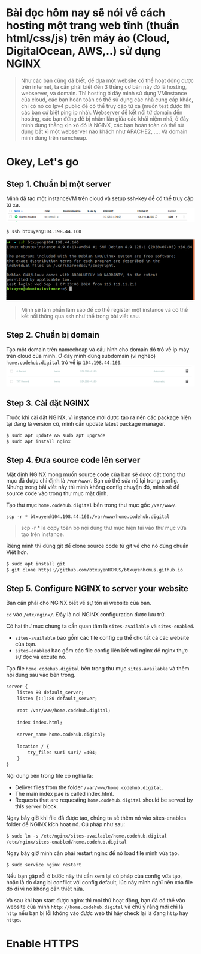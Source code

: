# Bài đọc hôm nay sẽ nói về cách hosting một trang web tĩnh (thuần html/css/js) trên máy ảo (Cloud, DigitalOcean, AWS,..) sử dụng NGINX
> Như các bạn cũng đã biết, để đưa một website có thể hoạt động được trên internet, ta cần phải biết đến 3 thằng cơ bản này đó là hosting, webserver, và domain. Thì hosting ở đây mình sử dụng VMinstance của cloud, các bạn hoàn toàn có thể sử dụng các nhà cung cấp khác, chỉ có nó có Ipv4 public để có thể truy cập từ xa (muốn test được thì các bạn cứ biệt ping ip nhá). Webserver để kết nối từ domain đển hosting, các bạn đừng để bị nhầm lẫn giữa các khái niệm nhá, ở đây mình dùng thằng xịn xò đó là NGINX, các bạn hoàn toàn có thể sử dụng bất kì một webserver nào khách như APACHE2, .... Và domain mình dùng trên namcheap.

# Okey, Let's go
## Step 1. Chuẩn bị một server
Mình đã tạo một instanceVM trên cloud và setup ssh-key để có thể truy cập từ xa.
![cloud](./src/static/cloudinstance.png)
```
$ ssh btxuyen@104.198.44.160
```
![ssh-cloud](./src/static/ssh-cloud.png)
> Mình sẽ làm phần làm sao để có thể register một instance và có thể kết nối thông qua ssh như thể trong bài viết sau.

## Step 2. Chuẩn bị domain
Tạo một domain trên namecheap và cấu hình cho domain đó trỏ về ip máy trên cloud của mình. Ở đây mình dùng subdomain (vì nghèo) `home.codehub.digital` trỏ về ip `104.198.44.160`.
![namecheap](./src/static/namecheap.png)

## Step 3. Cài đặt NGINX
Trước khi cài đặt NGINX, vì instance mới được tạo ra nên các package hiện tại đang là version cũ, mình cần update latest package manager.
```
$ sudo apt update && sudo apt upgrade
$ sudo apt install nginx
```

## Step 4. Đưa source code lên server
Mặt định NGINX mong muốn source code của bạn sẽ được đặt trong thư mục đã được chỉ định là `/var/www/`. Bạn có thể sửa nó lại trong config. Nhưng trong bài viết này thì mình không config chuyện đó, mình sẽ để source code vào trong thư mục mặt định.

Tạo thư mục `home.codehub.digital` bên trong thư mục gốc `/var/www/`.
```
scp -r * btxuyen@104.198.44.160:/var/www/home.codehub.digital
```
> scp -r * là copy toàn bộ nội dung thư mục hiện tại vào thư mục vừa tạo trên instance.

Riêng mình thì dùng git để clone source code từ git về cho nó đúng chuẩn Việt hơn.
```
$ sudo apt install git
$ git clone https://github.com/btxuyenHCMUS/btxuyenhcmus.github.io
```

## Step 5. Configure NGINX to server your website
Bạn cần phải cho NGINX biết về sự tồn ại website của bạn.

`cd` vào `/etc/nginx/`. Đây là nơi NGINX configuration được lưu trữ.

Có hai thư mục chúng ta cần quan tâm là `sites-available` và `sites-enabled`.
- `sites-available` bao gồm các file config cụ thể cho tất cả các website của bạn.
- `sites-enabled` bao gồm các file config liên kết với nginx để nginx thực sự đọc và excute nó.

Tạo file `home.codehub.digital` bên trong thư mục `sites-available` và thêm nội dung sau vào bên trong.
```
server {
    listen 80 default_server;
    listen [::]:80 default_server;

    root /var/www/home.codehub.digital;

    index index.html;

    server_name home.codehub.digital;

    location / {
        try_files $uri $uri/ =404;
    }
}
```
Nội dung bên trong file có nghĩa là:
- Deliver files from the folder `/var/www/home.codehub.digital`.
- The main index pae is called index.html.
- Requests that are requesting `home.codehub.digital` should be served by this `server` block.

Ngay bây giờ khi file đã được tạo, chúng ta sẽ thêm nó vào sites-enables folder để NGINX kích hoạt nó. Cú pháp như sau:
```
$ sudo ln -s /etc/nginx/sites-available/home.codehub.digital /etc/nginx/sites-enabled/home.codehub.digital
```
Ngay bây giờ mình cần phải restart nginx để nó load file mình vừa tạo.
```
$ sudo service nginx restart
```
Nếu bạn gặp rồi ở bước này thì cần xem lại cú pháp của config vừa tạo, hoặc là do đang bị conflict với config default, lúc này mình nghĩ nên xóa file đó đi vì nó không cần thiết nữa.

Và sau khi bạn start được nginx thì mọi thứ hoạt động, bạn đã có thể vào website của mình `http://home.codehub.digital` và chú ý rằng mới chỉ là `http` nếu bạn bị lỗi không vào được web thì hãy check lại là đang `http` hay `https`.

# Enable HTTPS


